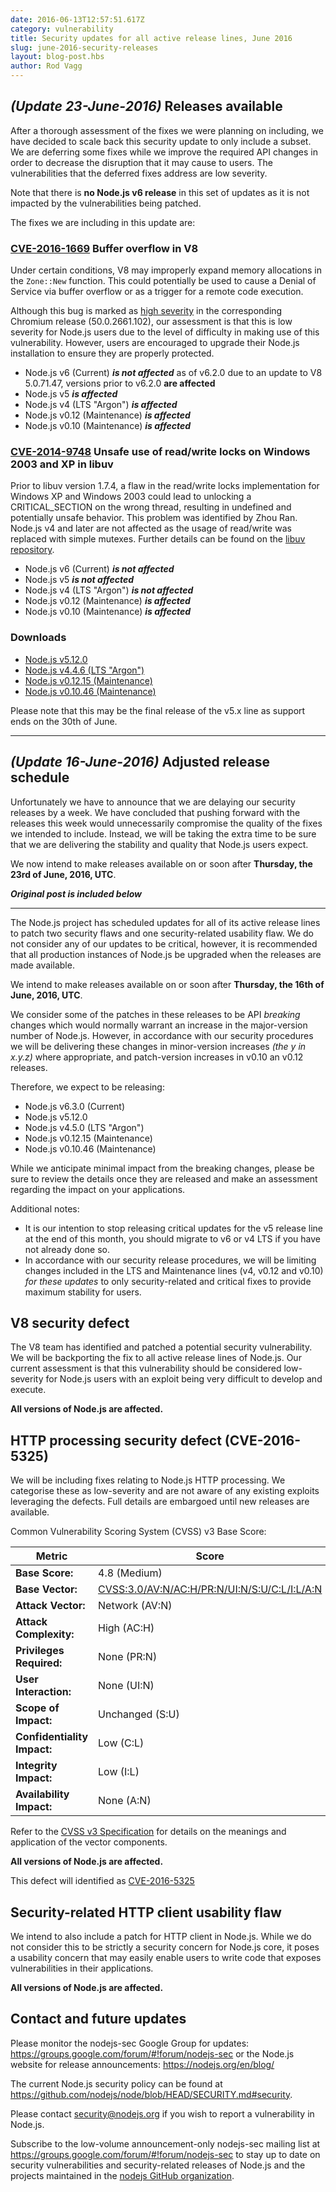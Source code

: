 ```yaml
---
date: 2016-06-13T12:57:51.617Z
category: vulnerability
title: Security updates for all active release lines, June 2016
slug: june-2016-security-releases
layout: blog-post.hbs
author: Rod Vagg
---
```


## _(Update 23-June-2016)_ Releases available

After a thorough assessment of the fixes we were planning on including, we have decided to scale back this security update to only include a subset. We are deferring some fixes while we improve the required API changes in order to decrease the disruption that it may cause to users. The vulnerabilities that the deferred fixes address are low severity.

Note that there is **no Node.js v6 release** in this set of updates as it is not impacted by the vulnerabilities being patched.

The fixes we are including in this update are:

### [CVE-2016-1669](https://cve.mitre.org/cgi-bin/cvename.cgi?name=CVE-2016-1669) Buffer overflow in V8

Under certain conditions, V8 may improperly expand memory allocations in the `Zone::New` function. This could potentially be used to cause a Denial of Service via buffer overflow or as a trigger for a remote code execution.

Although this bug is marked as [high severity](http://googlechromereleases.blogspot.com.au/2016/05/stable-channel-update.html) in the corresponding Chromium release (50.0.2661.102), our assessment is that this is low severity for Node.js users due to the level of difficulty in making use of this vulnerability. However, users are encouraged to upgrade their Node.js installation to ensure they are properly protected.

- Node.js v6 (Current) **_is not affected_** as of v6.2.0 due to an update to V8 5.0.71.47, versions prior to v6.2.0 **are affected**
- Node.js v5 **_is affected_**
- Node.js v4 (LTS "Argon") **_is affected_**
- Node.js v0.12 (Maintenance) **_is affected_**
- Node.js v0.10 (Maintenance) **_is affected_**

### [CVE-2014-9748](https://cve.mitre.org/cgi-bin/cvename.cgi?name=CVE-2014-9748) Unsafe use of read/write locks on Windows 2003 and XP in libuv

Prior to libuv version 1.7.4, a flaw in the read/write locks implementation for Windows XP and Windows 2003 could lead to unlocking a CRITICAL_SECTION on the wrong thread, resulting in undefined and potentially unsafe behavior. This problem was identified by Zhou Ran. Node.js v4 and later are not affected as the usage of read/write was replaced with simple mutexes. Further details can be found on the [libuv repository](https://github.com/libuv/libuv/issues/515).

- Node.js v6 (Current) **_is not affected_**
- Node.js v5 **_is not affected_**
- Node.js v4 (LTS "Argon") **_is not affected_**
- Node.js v0.12 (Maintenance) **_is affected_**
- Node.js v0.10 (Maintenance) **_is affected_**

### Downloads

- [Node.js v5.12.0](https://nodejs.org/en/blog/release/v5.12.0/)
- [Node.js v4.4.6 (LTS "Argon")](https://nodejs.org/en/blog/release/v4.4.6/)
- [Node.js v0.12.15 (Maintenance)](https://nodejs.org/en/blog/release/v0.12.15/)
- [Node.js v0.10.46 (Maintenance)](https://nodejs.org/en/blog/release/v0.10.46/)

Please note that this may be the final release of the v5.x line as support ends on the 30th of June.

---

## _(Update 16-June-2016)_ Adjusted release schedule

Unfortunately we have to announce that we are delaying our security releases by a week. We have concluded that pushing forward with the releases this week would unnecessarily compromise the quality of the fixes we intended to include. Instead, we will be taking the extra time to be sure that we are delivering the stability and quality that Node.js users expect.

We now intend to make releases available on or soon after **Thursday, the 23rd of June, 2016, UTC**.

**_Original post is included below_**

---

The Node.js project has scheduled updates for all of its active release lines to patch two security flaws and one security-related usability flaw. We do not consider any of our updates to be critical, however, it is recommended that all production instances of Node.js be upgraded when the releases are made available.

We intend to make releases available on or soon after **Thursday, the 16th of June, 2016, UTC**.

We consider some of the patches in these releases to be API _breaking_ changes which would normally warrant an increase in the major-version number of Node.js. However, in accordance with our security procedures we will be delivering these changes in minor-version increases _(the y in x.y.z)_ where appropriate, and patch-version increases in v0.10 an v0.12 releases.

Therefore, we expect to be releasing:

- Node.js v6.3.0 (Current)
- Node.js v5.12.0
- Node.js v4.5.0 (LTS "Argon")
- Node.js v0.12.15 (Maintenance)
- Node.js v0.10.46 (Maintenance)

While we anticipate minimal impact from the breaking changes, please be sure to review the details once they are released and make an assessment regarding the impact on your applications.

Additional notes:

- It is our intention to stop releasing critical updates for the v5 release line at the end of this month, you should migrate to v6 or v4 LTS if you have not already done so.
- In accordance with our security release procedures, we will be limiting changes included in the LTS and Maintenance lines (v4, v0.12 and v0.10) _for these updates_ to only security-related and critical fixes to provide maximum stability for users.

## V8 security defect

The V8 team has identified and patched a potential security vulnerability. We will be backporting the fix to all active release lines of Node.js. Our current assessment is that this vulnerability should be considered low-severity for Node.js users with an exploit being very difficult to develop and execute.

**All versions of Node.js are affected.**

## HTTP processing security defect (CVE-2016-5325)

We will be including fixes relating to Node.js HTTP processing. We categorise these as low-severity and are not aware of any existing exploits leveraging the defects. Full details are embargoed until new releases are available.

Common Vulnerability Scoring System (CVSS) v3 Base Score:

| Metric                      | Score                                                                                                                                  |
| --------------------------- | -------------------------------------------------------------------------------------------------------------------------------------- |
| **Base Score:**             | 4.8 (Medium)                                                                                                                           |
| **Base Vector:**            | [CVSS:3.0/AV:N/AC:H/PR:N/UI:N/S:U/C:L/I:L/A:N](https://www.first.org/cvss/calculator/3.0#CVSS:3.0/AV:N/AC:H/PR:N/UI:N/S:U/C:L/I:L/A:N) |
| **Attack Vector:**          | Network (AV:N)                                                                                                                         |
| **Attack Complexity:**      | High (AC:H)                                                                                                                            |
| **Privileges Required:**    | None (PR:N)                                                                                                                            |
| **User Interaction:**       | None (UI:N)                                                                                                                            |
| **Scope of Impact:**        | Unchanged (S:U)                                                                                                                        |
| **Confidentiality Impact:** | Low (C:L)                                                                                                                              |
| **Integrity Impact:**       | Low (I:L)                                                                                                                              |
| **Availability Impact:**    | None (A:N)                                                                                                                             |

Refer to the [CVSS v3 Specification](https://www.first.org/cvss/specification-document) for details on the meanings and application of the vector components.

**All versions of Node.js are affected.**

This defect will identified as [CVE-2016-5325](https://cve.mitre.org/cgi-bin/cvename.cgi?name=CVE-2016-5325)

## Security-related HTTP client usability flaw

We intend to also include a patch for HTTP client in Node.js. While we do not consider this to be strictly a security concern for Node.js core, it poses a usability concern that may easily enable users to write code that exposes vulnerabilities in their applications.

**All versions of Node.js are affected.**

## Contact and future updates

Please monitor the nodejs-sec Google Group for updates: https://groups.google.com/forum/#!forum/nodejs-sec or the Node.js website for release announcements: https://nodejs.org/en/blog/

The current Node.js security policy can be found at <https://github.com/nodejs/node/blob/HEAD/SECURITY.md#security>.

Please contact security@nodejs.org if you wish to report a vulnerability in Node.js.

Subscribe to the low-volume announcement-only nodejs-sec mailing list at https://groups.google.com/forum/#!forum/nodejs-sec to stay up to date on security vulnerabilities and security-related releases of Node.js and the projects maintained in the [nodejs GitHub organization](http://github.com/nodejs/).
